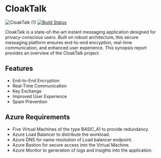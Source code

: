 # CloakTalk
![CloakTalk (1)](https://github.com/OffendedNerd/CloakTalk/assets/93387617/5ed4ffb7-37d7-4cab-9a0b-1638f9dc397f)
[![Build Status](https://travis-ci.org/joemccann/dillinger.svg?branch=master)](https://travis-ci.org/joemccann/dillinger)


CloakTalk is a state-of-the-art instant messaging application designed for privacy-conscious users. Built on robust architecture, this secure messaging platform ensures end-to-end encryption, real-time communication, and enhanced user experience. This synopsis report provides an overview of the CloakTalk project. 
## Features

- End-to-End Encryption
- Real-Time Communication
- Key Exchange
- Improved User Experience
- Spam Prevention
## Azure Requirements
- Five Virtual Machines of the type BASIC_A1 to provide redundancy. 
- Azure Load Balancer to distribute the workload. 
- Azure DNS for name resolution of Load balancer endpoint.
-  Azure Bastion for secure access into the Virtual Machine. 
-   Azure Monitor to generation of logs and insights into the application. 
